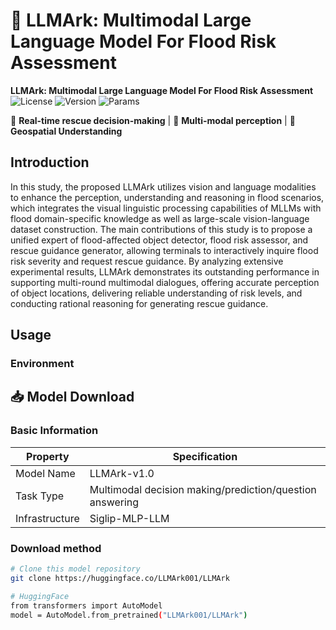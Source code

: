 # 🌊 LLMArk: Multimodal Large Language Model For Flood Risk Assessment

**LLMArk: Multimodal Large Language Model For Flood Risk Assessment**  
![License](https://img.shields.io/badge/License-Apache2.0-blue)
![Version](https://img.shields.io/badge/Version-1.0.0-red)
![Params](https://img.shields.io/badge/Parameters-8B-yellowgreen)

🚨 **Real-time rescue decision-making** | 📡 **Multi-modal perception** | 🧭 **Geospatial Understanding**  

## Introduction

In this study, the proposed LLMArk utilizes vision and language modalities to enhance the perception, understanding and reasoning in flood scenarios, which integrates the visual linguistic processing capabilities of MLLMs with flood domain-specific knowledge as well as large-scale vision-language dataset construction. 
The main contributions of this study is to propose a unified expert of flood-affected object detector, flood risk assessor, and rescue guidance generator, allowing terminals to interactively inquire flood risk severity and request rescue guidance. 
By analyzing extensive experimental results, LLMArk demonstrates its outstanding performance in supporting multi-round multimodal dialogues, offering accurate perception of object locations, delivering reliable understanding of risk levels, and conducting rational reasoning for generating rescue guidance. 

## Usage

### Environment



## 📥 Model Download

### Basic Information
| Property     | Specification                    |
| -------- | ----------------------- |
| Model Name | LLMArk-v1.0      |
| Task Type | Multimodal decision making/prediction/question answering |
| Infrastructure | Siglip-MLP-LLM |

### Download method
```bash
# Clone this model repository
git clone https://huggingface.co/LLMArk001/LLMArk

# HuggingFace
from transformers import AutoModel
model = AutoModel.from_pretrained("LLMArk001/LLMArk")
